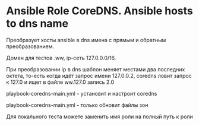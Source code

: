 # Ansible Role CoreDNS.  Ansible hosts to dns name

Преобразует хосты ansible в dns имена с прямым и обратным преобразованием. 

Домен для тестов .ww, ip-сеть 127.0.0.0/16. 

При преобразовании ip в dns шаблон меняет местами два последних октета, то-есть когда идёт запрос имени 127.0.0.2, coredns ловит запрос к 127.0 и ищет в файле ww.127.0 запись 2.0

playbook-coredns-main.yml - установит и настроит coredns

playbook-coredns-main.yml - только обновит файлы зон

Для локального теста можете заменить имя роли на полный путь к роли

